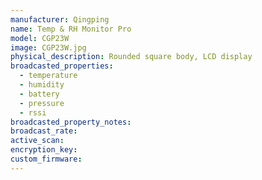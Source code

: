 ```yaml
---
manufacturer: Qingping
name: Temp & RH Monitor Pro
model: CGP23W
image: CGP23W.jpg
physical_description: Rounded square body, LCD display
broadcasted_properties:
  - temperature
  - humidity
  - battery
  - pressure
  - rssi
broadcasted_property_notes:
broadcast_rate:
active_scan:
encryption_key:
custom_firmware:
---
```

